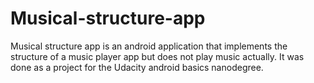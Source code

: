 # Musical-structure-app
Musical structure app is an android application that implements the structure of a music player app but does not play music actually. It was done as a project for the Udacity android basics nanodegree.
